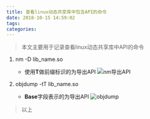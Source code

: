```yaml
---
title: 查看linux动态共享库中包含API的命令
date: 2018-10-15 14:59:02
tags:
categories:
---
```


> 本文主要用于记录查看linux动态共享库中API的命令

1. nm -D lib_name.so

	- 使用**T**做前缀标识的为导出API
	![nm导出API](http://p5l5fsh44.bkt.clouddn.com/nm%E5%AF%BC%E5%87%BAAPI.png)

2. objdump -tT lib_name.so

	- **Base**字段表示的为导出API
	![objdump](http://p5l5fsh44.bkt.clouddn.com/objdump%E5%AF%BC%E5%87%BAAPI.png)

> 以上
